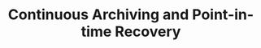 ---
title: Continuous Archiving and Point-in-time Recovery
menu:
  docs_{{ .version }}:
    identifier: pitr-mssqlserver
    name: Point-in-time Recovery
    parent: guides-mssqlserver
    weight: 42
menu_name: docs_{{ .version }}
---